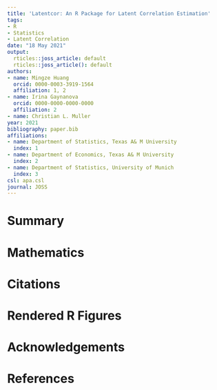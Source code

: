 ```yaml
---
title: 'Latentcor: An R Package for Latent Correlation Estimation'
tags:
- R
- Statistics
- Latent Correlation
date: "18 May 2021"
output:
  rticles::joss_article: default
  rticles::joss_article(): default
authors:
- name: Mingze Huang
  orcid: 0000-0003-3919-1564
  affiliation: 1, 2
- name: Irina Gaynanova
  orcid: 0000-0000-0000-0000
  affiliation: 2
- name: Christian L. Muller
year: 2021
bibliography: paper.bib
affiliations:
- name: Department of Statistics, Texas A& M University
  index: 1
- name: Department of Economics, Texas A& M University
  index: 2
- name: Department of Statistics, University of Munich
  index: 3
csl: apa.csl
journal: JOSS
---
```


# Summary


# Mathematics


# Citations


# Rendered R Figures

# Acknowledgements

# References
